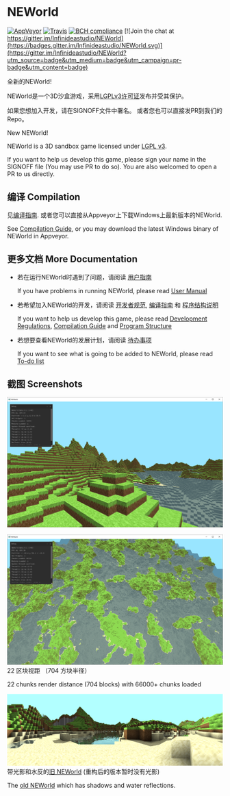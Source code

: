 # NEWorld
[![AppVeyor](https://img.shields.io/appveyor/ci/harrynull/NEWorld/refactor.svg?label=Windows)](https://ci.appveyor.com/project/harrynull/NEWorld)
[![Travis](https://img.shields.io/travis/Infinideastudio/NEWorld/refactor.svg?label=Linux)](https://travis-ci.org/Infinideastudio/NEWorld)
[![BCH compliance](https://bettercodehub.com/edge/badge/Infinideastudio/NEWorld?branch=refactor)](https://bettercodehub.com/)
[![Join the chat at https://gitter.im/Infinideastudio/NEWorld](https://badges.gitter.im/Infinideastudio/NEWorld.svg)](https://gitter.im/Infinideastudio/NEWorld?utm_source=badge&utm_medium=badge&utm_campaign=pr-badge&utm_content=badge)

全新的NEWorld!  

NEWorld是一个3D沙盒游戏，采用[LGPLv3许可证](http://www.gnu.org/licenses/lgpl.html)发布并受其保护。  

如果您想加入开发，请在SIGNOFF文件中署名。  或者您也可以直接发PR到我们的Repo。

New NEWorld!

NEWorld is a 3D sandbox game licensed under [LGPL v3](http://www.gnu.org/licenses/lgpl.html).

If you want to help us develop this game, please sign your name in the SIGNOFF file (You may use PR to do so). You are also welcomed to open a PR to us directly.

## 编译 Compilation
见[编译指南](doc/installation.md). 或者您可以直接从Appveyor上下载Windows上最新版本的NEWorld.

See [Compilation Guide](doc/installation.md), or you may download the latest Windows binary of NEWorld in Appveyor.

## 更多文档 More Documentation

* 若在运行NEWorld时遇到了问题，请阅读 [用户指南](doc/usermanual.md)

  If you have problems in running NEWorld, please read  [User Manual](doc/usermanual.md)

* 若希望加入NEWorld的开发，请阅读 [开发者规范](doc/regulations.md), [编译指南](doc/installation.md) 和 [程序结构说明](doc/structure.md)

  If you want to help us develop this game, please read  [Development Regulations](doc/regulations.md), [Compilation Guide](doc/installation.md) and [Program Structure](doc/structure.md)

* 若想要查看NEWorld的发展计划，请阅读 [待办事项](https://github.com/Infinideastudio/NEWorld/issues/46)

  If you want to see what is going to be added to NEWorld, please read [To-do list](https://github.com/Infinideastudio/NEWorld/issues/46)

## 截图 Screenshots

![Screenshot1](Docs/screenshot.png)

![Screenshot Far](Docs/far.png)
22 区块视距 （704 方块半径）

22 chunks render distance (704 blocks) with 66000+ chunks loaded

![Screenshot Old](Docs/old.png)
带光影和水反的[旧 NEWorld](https://github.com/Infinideastudio/NEWorldOld/tree/0.5.0) (重构后的版本暂时没有光影)

The [old NEWorld](https://github.com/Infinideastudio/NEWorldOld/tree/0.5.0) which has shadows and water reflections.